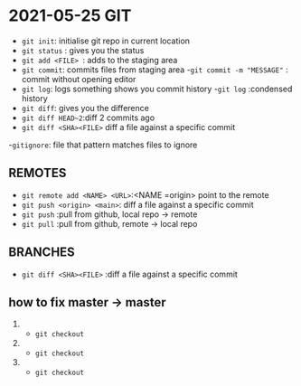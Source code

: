 
# 2021-05-25 GIT
- `git init`: initialise git repo in current location
- `git status` : gives you the status
- `git add <FILE> `: adds <FILE> to the staging area
- `git commit`: commits files from staging area
	-`git commit -m "MESSAGE"` : commit without opening editor
- `git log`: logs something shows you commit history
	-`git log` :condensed history
- `git diff`: gives you the difference
- `git diff HEAD~2`:diff 2 commits ago
- `git diff <SHA><FILE>` diff a file against a specific commit

-`gitignore`: file that pattern matches files to ignore
## REMOTES
- `git remote add <NAME> <URL>`:<NAME =origin> point to the remote
- `git push <origin> <main>`: diff a file against a specific commit
- `git push` <WHERE> <WHAT>:pull from github, local repo -> remote
- `git pull` <WHERE> <WHAT>:pull from github, remote -> local repo
	
## BRANCHES	
- `git diff <SHA><FILE>` :diff a file against a specific commit
## how to fix master -> master
1. - `git checkout` 
2. - `git checkout` 
3. - `git checkout` 	
	
